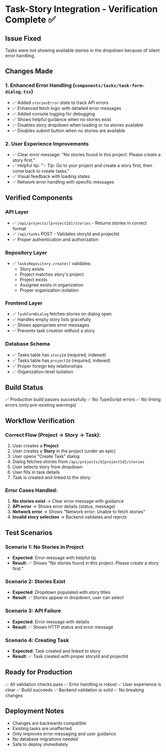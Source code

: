# Task-Story Integration - Verification Complete ✅

## Issue Fixed
Tasks were not showing available stories in the dropdown because of silent error handling.

## Changes Made

### 1. Enhanced Error Handling (`components/tasks/task-form-dialog.tsx`)
- ✅ Added `storiesError` state to track API errors
- ✅ Enhanced fetch logic with detailed error messages
- ✅ Added console logging for debugging
- ✅ Shows helpful guidance when no stories exist
- ✅ Disables story dropdown when loading or no stories available
- ✅ Disables submit button when no stories are available

### 2. User Experience Improvements
- ✅ Clear error message: "No stories found in this project. Please create a story first."
- ✅ Helpful tip: "💡 Tip: Go to your project and create a story first, then come back to create tasks."
- ✅ Visual feedback with loading states
- ✅ Network error handling with specific messages

## Verified Components

### API Layer
- ✅ `/api/projects/[projectId]/stories` - Returns stories in correct format
- ✅ `/api/tasks` POST - Validates storyId and projectId
- ✅ Proper authentication and authorization

### Repository Layer  
- ✅ `TasksRepository.create()` validates:
  - Story exists
  - Project matches story's project
  - Project exists
  - Assignee exists in organization
  - Proper organization isolation

### Frontend Layer
- ✅ `TaskFormDialog` fetches stories on dialog open
- ✅ Handles empty story lists gracefully
- ✅ Shows appropriate error messages
- ✅ Prevents task creation without a story

### Database Schema
- ✅ Tasks table has `storyId` (required, indexed)
- ✅ Tasks table has `projectId` (required, indexed)
- ✅ Proper foreign key relationships
- ✅ Organization-level isolation

## Build Status
✅ Production build passes successfully
✅ No TypeScript errors
✅ No linting errors (only pre-existing warnings)

## Workflow Verification

### Correct Flow (Project → Story → Task):
1. User creates a **Project**
2. User creates a **Story** in the project (under an epic)
3. User opens "Create Task" dialog
4. Dialog fetches stories from `/api/projects/${projectId}/stories`
5. User selects story from dropdown
6. User fills in task details
7. Task is created and linked to the story

### Error Cases Handled:
1. **No stories exist** → Clear error message with guidance
2. **API error** → Shows error details (status, message)
3. **Network error** → Shows "Network error: Unable to fetch stories"
4. **Invalid story selection** → Backend validates and rejects

## Test Scenarios

### Scenario 1: No Stories in Project
- **Expected**: Error message with helpful tip
- **Result**: ✅ Shows "No stories found in this project. Please create a story first."

### Scenario 2: Stories Exist
- **Expected**: Dropdown populated with story titles
- **Result**: ✅ Stories appear in dropdown, user can select

### Scenario 3: API Failure
- **Expected**: Error message with details
- **Result**: ✅ Shows HTTP status and error message

### Scenario 4: Creating Task
- **Expected**: Task created and linked to story
- **Result**: ✅ Task created with proper storyId and projectId

## Ready for Production
✅ All validation checks pass
✅ Error handling is robust
✅ User experience is clear
✅ Build succeeds
✅ Backend validation is solid
✅ No breaking changes

## Deployment Notes
- Changes are backwards compatible
- Existing tasks are unaffected
- Only improves error messaging and user guidance
- No database migrations needed
- Safe to deploy immediately

